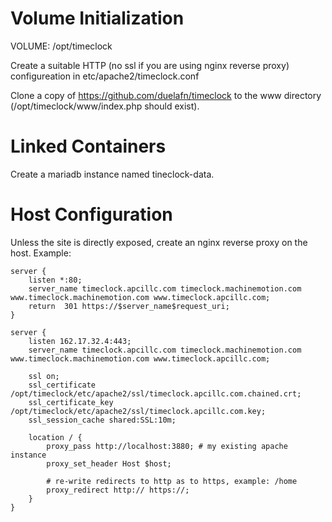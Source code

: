 
Volume Initialization
=====================

VOLUME: /opt/timeclock

Create a suitable HTTP (no ssl if you are using nginx reverse proxy)
configureation in etc/apache2/timeclock.conf

Clone a copy of https://github.com/duelafn/timeclock to the www directory
(/opt/timeclock/www/index.php should exist).


Linked Containers
=================

Create a mariadb instance named tineclock-data.


Host Configuration
==================

Unless the site is directly exposed, create an nginx reverse proxy on the
host. Example:

    server {
        listen *:80;
        server_name timeclock.apcillc.com timeclock.machinemotion.com www.timeclock.machinemotion.com www.timeclock.apcillc.com;
        return  301 https://$server_name$request_uri;
    }

    server {
        listen 162.17.32.4:443;
        server_name timeclock.apcillc.com timeclock.machinemotion.com www.timeclock.machinemotion.com www.timeclock.apcillc.com;

        ssl on;
        ssl_certificate /opt/timeclock/etc/apache2/ssl/timeclock.apcillc.com.chained.crt;
        ssl_certificate_key /opt/timeclock/etc/apache2/ssl/timeclock.apcillc.com.key;
        ssl_session_cache shared:SSL:10m;

        location / {
            proxy_pass http://localhost:3880; # my existing apache instance
            proxy_set_header Host $host;

            # re-write redirects to http as to https, example: /home
            proxy_redirect http:// https://;
        }
    }
